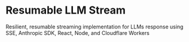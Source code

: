 # Resumable LLM Stream 

Resilient, resumable streaming implementation for LLMs response using SSE, Anthropic SDK, React, Node, and Cloudflare Workers